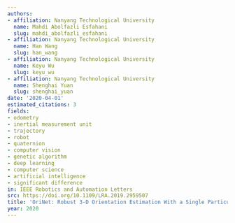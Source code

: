 ```yaml
---
authors:
- affiliation: Nanyang Technological University
  name: Mahdi Abolfazli Esfahani
  slug: mahdi_abolfazli_esfahani
- affiliation: Nanyang Technological University
  name: Han Wang
  slug: han_wang
- affiliation: Nanyang Technological University
  name: Keyu Wu
  slug: keyu_wu
- affiliation: Nanyang Technological University
  name: Shenghai Yuan
  slug: shenghai_yuan
date: '2020-04-01'
estimated_citations: 3
fields:
- odometry
- inertial measurement unit
- trajectory
- robot
- quaternion
- computer vision
- genetic algorithm
- deep learning
- computer science
- artificial intelligence
- significant difference
in: IEEE Robotics and Automation Letters
src: https://doi.org/10.1109/LRA.2019.2959507
title: 'OriNet: Robust 3-D Orientation Estimation With a Single Particular IMU'
year: 2020
---
```

